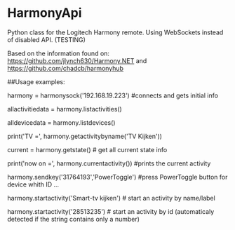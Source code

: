# HarmonyApi
Python class for the Logitech Harmony remote. Using WebSockets instead of disabled API. (TESTING)

Based on the information found on:
https://github.com/jlynch630/Harmony.NET and https://github.com/chadcb/harmonyhub

##Usage examples:

harmony = harmonysock('192.168.19.223') #connects and gets initial info

allactivitiedata = harmony.listactivities()

alldevicedata = harmony.listdevices()

print('TV =', harmony.getactivitybyname('TV Kijken'))

current = harmony.getstate() # get all current state info

print('now on =', harmony.currentactivity()) #prints the current activity

harmony.sendkey('31764193','PowerToggle') #press PowerToggle button for device whith ID ...

harmony.startactivity('Smart-tv kijken') # start an activity by name/label

harmony.startactivity('28513235') # start an activity by id (automaticaly detected if the string contains only a number)
